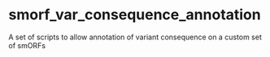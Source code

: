 # smorf_var_consequence_annotation
 A set of scripts to allow annotation of variant consequence on a custom set of smORFs
